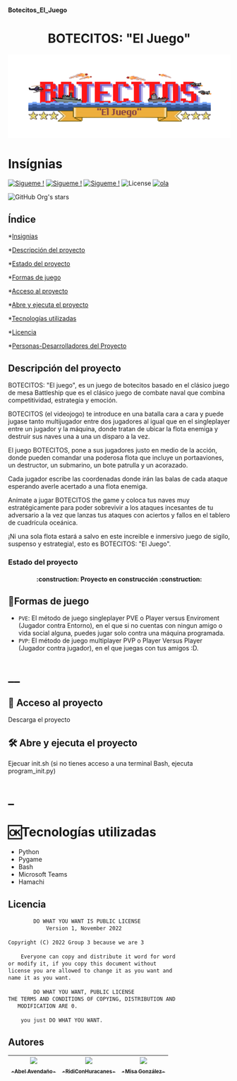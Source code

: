 #### Botecitos_El_Juego

<h1 align="center">BOTECITOS: "El Juego"</h1>

![BOTECITOS: el juego](https://github.com/AbelAvendanoArgueta/Botecitos_El_Juego/blob/main/recursos/imagenes/titulo_pant_inicial.png)

# Insígnias 

<p align="left">

[![Sigueme !](https://img.shields.io/badge/Sígueme-%40medusin__corales-red)](https://www.instagram.com/medusin_corales/)
[![Sigueme !](https://img.shields.io/badge/Sígueme-%40aosorio.13-blue)](https://instagram.com/aosorio.13?igshid=ZmVmZTY5ZGE=)
[![Sigueme !](https://img.shields.io/badge/Sígueme-%40gg__misa__e1-yellow)](https://instagram.com/gg_misa_e1?igshid=ZmVmZTY5ZGE=)
![ License](https://img.shields.io/badge/License-no%20hay-green)
[![ola](https://img.shields.io/badge/ola-%3AD-yellowgreen)](https://www.youtube.com/watch?v=dQw4w9WgXcQ)
</p>

![GitHub Org's stars](https://img.shields.io/github/stars/AbelAvendanoArgueta/Botecitos_El_Juego?style=social)

## Índice

*[Insignias](#Insígnias)

*[Descripción del proyecto](#Descripción-del-proyecto)

*[Estado del proyecto](#Estado-del-proyecto)

*[Formas de juego](#:hammer:Formas-de-juego)

*[Acceso al proyecto](#__)

*[Abre y ejecuta el proyecto](#__)

*[Tecnologías utilizadas](#_)

*[Licencia](#Licencia)

*[Personas-Desarrolladores del Proyecto](#Autores)


## Descripción del proyecto

BOTECITOS: "El juego", es un juego de botecitos basado en el clásico juego de mesa Battleship que es el clásico juego de combate naval que combina competitividad, estrategia y emoción.

BOTECITOS (el videojogo) te introduce en una batalla cara a cara y puede jugase tanto multijugador entre dos jugadores al igual que en el singleplayer entre un jugador y la máquina, donde tratan de ubicar la flota enemiga y destruir sus naves una a una un disparo a la vez.

El juego BOTECITOS, pone a sus jugadores justo en medio de la acción, donde pueden comandar una poderosa flota que incluye un portaaviones, un destructor, un submarino, un bote patrulla y un acorazado.

Cada jugador escribe las coordenadas donde irán las balas de cada ataque esperando averle acertado a una flota enemiga.

Anímate a jugar BOTECITOS the game y coloca tus naves muy estratégicamente para poder sobrevivir a los ataques incesantes de tu adversario a la vez que lanzas tus ataques con aciertos y fallos en el tablero de cuadrícula oceánica.

¡Ni una sola flota estará a salvo en este increible e inmersivo juego de sigilo, suspenso y estrategia!, esto es BOTECITOS: "El Juego".

### Estado del proyecto
<h4 align="center">
:construction: Proyecto en construcción :construction:
</h4>


## :hammer:Formas de juego
- `PVE`: El método de juego singleplayer PVE o Player versus Enviroment (Jugador contra Entorno), en el que si no cuentas con ningun amigo o vida social alguna, puedes jugar solo contra una máquina programada.
- `PVP`: El método de juego multiplayer PVP o Player Versus Player (Jugador contra jugador), en el que juegas con tus amigos :D.
# __
## 📁 Acceso al proyecto
Descarga el proyecto

## 🛠️ Abre y ejecuta el proyecto
Ejecuar init.sh (si no tienes acceso a una terminal Bash, ejecuta program_init.py)
# _
# :ok:Tecnologías utilizadas
- Python
- Pygame
- Bash
- Microsoft Teams
- Hamachi

## Licencia

```
        DO WHAT YOU WANT IS PUBLIC LICENSE
            Version 1, November 2022

Copyright (C) 2022 Group 3 because we are 3

    Everyone can copy and distribute it word for word 
or modify it, if you copy this document without 
license you are allowed to change it as you want and 
name it as you want.

        DO WHAT YOU WANT, PUBLIC LICENSE
THE TERMS AND CONDITIONS OF COPYING, DISTRIBUTION AND 
   MODIFICATION ARE 0.

    you just DO WHAT YOU WANT.
```

## Autores

| [<img src="https://avatars.githubusercontent.com/u/53498059?v=4" width=115><br><sub>-Abel Avendaño-</sub>](https://github.com/AbelAvendanoArgueta) |  [<img src="https://avatars.githubusercontent.com/u/118378677?v=4" width=115><br><sub>-RidiConHuracanes-</sub>](https://github.com/RidiConHuracanes) | [<img src="https://avatars.githubusercontent.com/u/117698707?v=4" width=115><br><sub>-Misa González-</sub>](https://github.com/ElMisaaa) |  
| :---: | :---: | :---: |